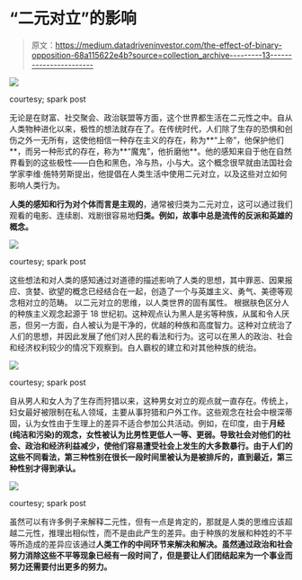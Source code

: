 # “二元对立”的影响

> 原文：<https://medium.datadriveninvestor.com/the-effect-of-binary-opposition-68a115622e4b?source=collection_archive---------13----------------------->

![](img/389e3ae1e0795592dbff6b916a779e06.png)

courtesy; spark post

无论是在财富、社交聚会、政治联盟等方面，这个世界都生活在二元性之中。自从人类物种进化以来，极性的想法就存在了。在传统时代，人们除了生存的恐惧和创伤之外一无所有，这使他相信一种存在主义的存在，称为**“上帝”，他保护他们**，而另一种形式的存在，称为**“魔鬼”，他折磨他**。他的感知来自于他在自然界看到的这些极性——白色和黑色，冷与热，小与大。这个概念很早就由法国社会学家李维·施特劳斯提出，他提倡在人类生活中使用二元对立，以及这些对立如何影响人类行为。

**人类的感知和行为对个体而言是主观的**，通常被归类为二元对立，这可以通过我们观看的电影、连续剧、戏剧很容易地**归类。例如，故事中总是流传的反派和英雄的概念。**

![](img/9347c0a2ec4555e26ab35b5b0f2cd031.png)

courtesy; spark post

这些想法和对人类的感知通过对道德的描述影响了人类的思想，其中罪恶、因果报应、贪婪、欲望的概念已经结合在一起，创造了一个与英雄主义、勇气、美德等观念相对立的范畴。
以二元对立的思维，以人类世界的固有属性。
根据肤色区分人的种族主义观念起源于 18 世纪初。这种观点认为黑人是劣等种族，从属和令人厌恶，但另一方面，白人被认为是干净的，优越的种族和高度智力。这种对立统治了人们的思想，并因此发展了他们对人民的看法和行为。这可以在黑人的政治、社会和经济权利较少的情况下观察到。白人霸权的建立和对其他种族的统治。

![](img/a50ff0a3398ccf42439fff858be90a79.png)

courtesy; spark post

自从男人和女人为了生存而狩猎以来，这种男女对立的观点就一直存在。传统上，妇女最好被限制在私人领域，主要从事狩猎和户外工作。这些观念在社会中根深蒂固，认为女性由于生理上的差异不适合参加公共活动。例如，在印度，由于**月经(纯洁和污染)**的观念，女性被认为比男性更低人一等、更弱。导致社会对他们的社会、政治和经济利益减少，使他们容易遭受社会上发生的大多数暴行。由于人们的这些不同看法，第三种性别**在很长一段时间里被认为是被排斥的，直到最近，第三种性别才得到承认。**

![](img/2882e65ee7228967051ce252cebe7cdb.png)

courtesy; spark post

虽然可以有许多例子来解释二元性，但有一点是肯定的，那就是人类的思维应该超越二元性，推理出相似性，而不是由此产生的差异。由于种族的发展和种姓的不平等所造成的差异应该通过**人类工作的中间环节来解决和解决。虽然通过政治和社会努力消除这些不平等现象已经有一段时间了，但是要让人们团结起来为一个事业而努力还需要付出更多的努力。**